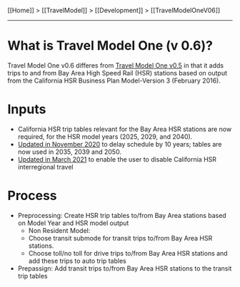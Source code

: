 [[Home]] > [[TravelModel]] > [[Development]] > [[TravelModelOneV06]]

---

# What is Travel Model One (v 0.6)?

Travel Model One v0.6 differes from [Travel Model One v0.5](TravelModelOneV05) in that it adds trips to and from Bay Area High Speed Rail (HSR) stations based on output from the California HSR Business Plan Model-Version 3 (February 2016).

# Inputs
* California HSR trip tables relevant for the Bay Area HSR stations are now required, for the HSR model years (2025, 2029, and 2040).
* [Updated in November 2020](https://github.com/BayAreaMetro/travel-model-one/commit/588383f05907ba18fe770d20258eeaa354246ffa) to delay schedule by 10 years; tables are now used in 2035, 2039 and 2050. 
* [Updated in March 2021](https://github.com/BayAreaMetro/travel-model-one/commit/31c8f5a8ae3cac2c289e3e82ee512f2ac3d8159d) to enable the user to disable California HSR interregional travel

# Process
* Preprocessing: Create HSR trip tables to/from Bay Area stations based on Model Year and HSR model output
  * Non Resident Model:
  * Choose transit submode for transit trips to/from Bay Area HSR stations.
  * Choose toll/no toll for drive trips to/from Bay Area HSR stations and add these trips to auto trip tables
* Prepassign: Add transit trips to/from Bay Area HSR stations to the transit trip tables
